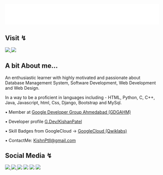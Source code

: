 <div align="center">
    <img src="back.svg"  alt="css-in-readme">
</div>

## Visit ↯ 
  <div>
    <a href="https://thegoodquotess.blogspot.com"> <img src="blog.jpeg" width="210"> </a>
    <a href="https://sptfy.com/thegoodmusic"> <img src="spotify.jpeg" width="210"></a>
  </div>
    
## A bit About me…
    
  <p> An enthusiastic learner with highly motivated and passionate about Database Management System, Software Development, Web Development and Web Design.</p>
  <p> In a way to be a proficient in languages including - HTML, Python, C, C++, Java, Javascript, html, Css, Django, Bootstrap and MySql.
  </p>
  <p>• Member at <a href="https://gdg.community.dev/gdg-ahmedabad/">Google Developer Group Ahmedabad (GDGAHM)  </a> 
  </p>
  <p>• Developer profile <a href="https://g.dev/KishanPatel/"> G.Dev/KishanPatel  </a>
  </p>
  <p>• Skill Badges from GoogleCloud ->  <a href="https://www.qwiklabs.com/public_profiles/2bfcdd5f-2c49-4f39-897b-95f4e1828c7c">  GoogleCloud (Qwiklabs) </a>
  </p>
  <p>• ContactMe: <a href="mailto:kishnptll@gmail.com">KishnPtll@gmail.com </a>
  </p>
    
## Social Media ↯
    
<div>    
  <a href="https://qwiklabs.com/public_profiles/2bfcdd5f-2c49-4f39-897b-95f4e1828c7c">  <img src="qwiklabs.png" width="48"> </a>
  <a href="https://linkedin.com/in/kishnptll/"> <img src="linkedin.png" width="48">  </a>  
  <a href="https://instagram.com/kishnptll"> <img src="instagram-logo.png" width="48"></a>  
  <a href="https://twitter.com/kishnptll"> <img src="twitter.png" width="48"></a> 
  <a href="https://www.snapchat.com/add/kishan8022"> <img src="snapchat-logo.png" width="48"></a> 
  <a href="https://facebook.com/kishnptll"> <img src="facebook.png" width="48"> </a> 		    
</div>

